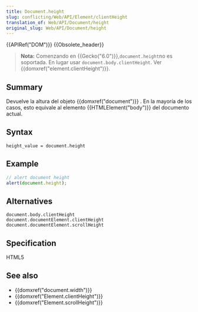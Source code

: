```yaml
---
title: Document.height
slug: conflicting/Web/API/Element/clientHeight
translation_of: Web/API/Document/height
original_slug: Web/API/Document/height
---
```

{{APIRef("DOM")}} {{Obsolete_header}}

> **Nota:** Comenzando en {{Gecko("6.0")}},` document.height `no es soportada. En lugar usar `document.body.clientHeight`. Ver {{domxref("element.clientHeight")}}.

## Summary

Devuelve la altura del objeto {{domxref("document")}} . En la mayoría de los casos, esto equivale al elemento {{HTMLElement("body")}} del documento actual.

## Syntax

```
height_value = document.height
```

## Example

```js
// alert document height
alert(document.height);
```

## Alternatives

```
document.body.clientHeight
document.documentElement.clientHeight
document.documentElement.scrollHeight
```

## Specification

HTML5

## See also

- {{domxref("document.width")}}
- {{domxref("Element.clientHeight")}}
- {{domxref("Element.scrollHeight")}}
